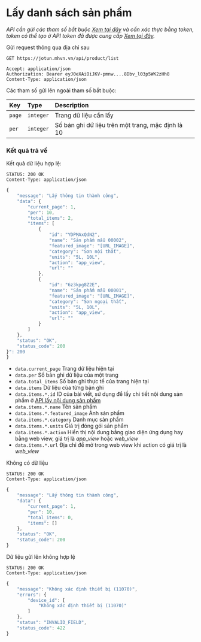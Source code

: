 # Lấy danh sách sản phẩm

_API cần gửi các tham số bắt buộc [Xem tại đây](README.md) và cần xác thực bằng token, token có thể tạo ở API token đã được cung cấp [Xem tại đây](token-access.md)._

 Gửi request thông qua địa chỉ sau
 ```http
GET https://jotun.mhvn.vn/api/product/list

Accept: application/json
Authorization: Bearer eyJ0eXAiOiJKV-pmnw....8Dbv_l03p5WK2zHh8
Content-Type: application/json
```

Các tham số gửi lên ngoài tham số bắt buộc:

| Key | Type | Description |
| :--- | :--- | :--- |
| `page` | `integer` | Trang dữ liệu cần lấy |
| `per` | `integer` | Số bản ghi dữ liệu trên một trang, mặc định là 10 |

### Kết quả trả về
Kết quả dữ liệu hợp lệ:
```http
STATUS: 200 OK
Content-Type: application/json
```
```javascript
{
    "message": "Lấy thông tin thành công",
    "data": {
        "current_page": 1,
        "per": 10,
        "total_items": 2,
        "items": [
            {
                "id": "YDPMAxQdN2",
                "name": "Sản phẩm mẫu 00002",
                "featured_image": "[URL_IMAGE]",
                "category": "Sơn nội thất",
                "units": "5L, 10L",
                "action": "app_view",
                "url": ""
            },
            {
                "id": "6z3kpg8Z2E",
                "name": "Sản phẩm mẫu 00001",
                "featured_image": "[URL_IMAGE]",
                "category": "Sơn ngoại thất",
                "units": "5L, 10L",
                "action": "app_view",
                "url": ""
            }
        ]
    },
    "status": "OK",
    "status_code": 200
}": 200
}
```

- `data.current_page` Trang dữ liệu hiện tại
- `data.per` Số bản ghi dữ liệu của một trang
- `data.total_items` Số bản ghi thực tế của trang hiện tại
- `data.items` Dữ liệu của từng bản ghi
- `data.items.*.id` ID của bài viết, sử dụng để lấy chi tiết nội dung sản phẩm ở [API lấy nội dung sản phẩm](product-detail.md)
- `data.items.*.name` Tên sản phẩm
- `data.items.*.featured_image` Ảnh sản phẩm
- `data.items.*.category` Danh mục sản phẩm
- `data.items.*.units` Giá trị đóng gói sản phẩm
- `data.items.*.action` Hiển thị nội dung bằng giao diện ứng dụng hay bằng web view, giá trị là _app_view_ hoặc _web_view_
- `data.items.*.url` Địa chỉ để mở trong web view khi action có giá trị là _web_view_

Không có dữ liệu
 ```http
STATUS: 200 OK
Content-Type: application/json
```
```javascript
{
    "message": "Lấy thông tin thành công",
    "data": {
        "current_page": 1,
        "per": 10,
        "total_items": 0,
        "items": []
    },
    "status": "OK",
    "status_code": 200
}
```

Dữ liệu gửi lên không hợp lệ
 ```http
STATUS: 200 OK
Content-Type: application/json
```
```javascript
{
    "message": "Không xác định thiết bị (11070)",
    "errors": {
        "device_id": [
            "Không xác định thiết bị (11070)"
        ]
    },
    "status": "INVALID_FIELD",
    "status_code": 422
}
```
